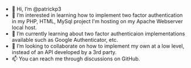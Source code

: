 - 👋 Hi, I’m @patrickp3
- 👀 I’m interested in learning how to implement two factor authentication in my PHP, HTML, MySql project I'm hosting on my Apache Webserver local host.
- 🌱 I’m currently learning about two factor authenticaion implementations available such as Google Authenticator, etc.
- 💞️ I’m looking to collaborate on how to implement my own at a low level, instead of an API developed by a 3rd party.
- 📫 You can reach me through discussions on GitHub.

<!---
patrickp3/patrickp3 is a ✨ special ✨ repository because its `README.md` (this file) appears on your GitHub profile.
You can click the Preview link to take a look at your changes.
--->
